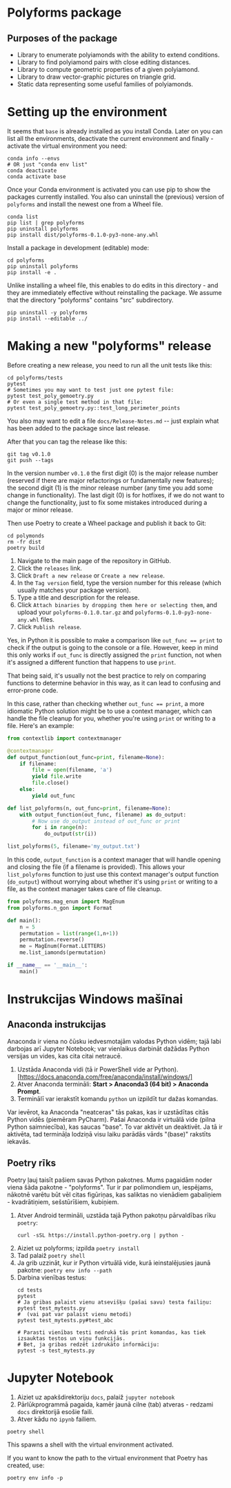 # Polyforms package

## Purposes of the package

* Library to enumerate polyiamonds with the ability to extend conditions.
* Library to find polyiamond pairs with close editing distances.
* Library to compute geometric properties of a given polyiamond. 
* Library to draw vector-graphic pictures on triangle grid.
* Static data representing some useful families of polyiamonds.


# Setting up the environment

It seems that `base` is already installed as you install Conda.
Later on you can list all the environments, deactivate the current environment and finally - activate the 
virtual environment you need: 

```
conda info --envs
# OR just "conda env list"
conda deactivate
conda activate base
```

Once your Conda environment is activated you can use pip to show the packages currently installed. 
You also can uninstall the (previous) version of `polyforms` and install the newest one from a Wheel file. 

```
conda list
pip list | grep polyforms
pip uninstall polyforms
pip install dist/polyforms-0.1.0-py3-none-any.whl
```



Install a package in development (editable) mode:

```
cd polyforms
pip uninstall polyforms
pip install -e .
```

Unlike installing a wheel file, this enables to do edits in this directory - and they are immediately effective 
without reinstalling the package. 
We assume that the directory "polyforms" contains "src" subdirectory. 


```
pip uninstall -y polyforms
pip install --editable ../
```


# Making a new "polyforms" release

Before creating a new release, you need to run all the unit tests like this: 

```
cd polyforms/tests
pytest
# Sometimes you may want to test just one pytest file:
pytest test_poly_gemoetry.py 
# Or even a single test method in that file:
pytest test_poly_gemoetry.py::test_long_perimeter_points
```

You also may want to edit a file `docs/Release-Notes.md` -- just explain what has been 
added to the package since last release. 


After that you can tag the release like this:

```
git tag v0.1.0
git push --tags
```

In the version number `v0.1.0` the first digit (0) is the major release number (reserved if there
are major refactorings or fundamentally new features); the second digit (1) is the minor release number 
(any time you add some change in functionality). The last digit (0) is for hotfixes, if we
do not want to change the functionality, just to fix some mistakes introduced during a major or 
minor release. 

Then use Poetry to create a Wheel package and publish it back to Git: 

```
cd polymonds
rm -fr dist
poetry build

```






1. Navigate to the main page of the repository in GitHub.
2. Click the `releases` link.
3. Click `Draft a new release` or `Create a new release`.
4. In the `Tag version` field, type the version number for this release (which usually matches your package version).
5. Type a title and description for the release.
6. Click `Attach binaries by dropping them here or selecting them`, and upload your `polyforms-0.1.0.tar.gz` and `polyforms-0.1.0-py3-none-any.whl` files.
7. Click `Publish release`.








Yes, in Python it is possible to make a comparison like `out_func == print` to check if the 
output is going to the console or a file. However, keep in mind this only works if `out_func` 
is directly assigned the `print` function, not when it's assigned a different function that happens to use `print`.

That being said, it's usually not the best practice to rely on comparing functions to determine 
behavior in this way, as it can lead to confusing and error-prone code.

In this case, rather than checking whether `out_func == print`, a more idiomatic Python solution 
might be to use a context manager, which can handle the file cleanup for you, whether 
you're using `print` or writing to a file. Here's an example:

```python
from contextlib import contextmanager

@contextmanager
def output_function(out_func=print, filename=None):
    if filename:
        file = open(filename, 'a')
        yield file.write
        file.close()
    else:
        yield out_func

def list_polyforms(n, out_func=print, filename=None):
    with output_function(out_func, filename) as do_output:
        # Now use do_output instead of out_func or print
        for i in range(n):
            do_output(str(i))

list_polyforms(5, filename='my_output.txt')
```

In this code, `output_function` is a context manager that will handle opening and closing the file 
(if a filename is provided). This allows your `list_polyforms` function to just use this context 
manager's output function (`do_output`) without worrying about whether it's using 
`print` or writing to a file, as the context manager takes care of file cleanup.




```python
from polyforms.mag_enum import MagEnum
from polyforms.n_gon import Format

def main():
    n = 5
    permutation = list(range(1,n+1))
    permutation.reverse()
    me = MagEnum(Format.LETTERS)
    me.list_iamonds(permutation)

if __name__ == '__main__':
    main()
```


# Instrukcijas Windows mašīnai

## Anaconda instrukcijas

Anaconda ir viena no čūsku iedvesmotajām valodas Python vidēm; tajā labi darbojas arī Jupyter Notebook; 
var vienlaikus darbināt dažādas Python versijas un vides, kas cita citai netraucē. 

1. Uzstāda Anaconda vidi (tā ir PowerShell vide ar Python).
   [https://docs.anaconda.com/free/anaconda/install/windows/]
2. Atver Anaconda termināli: **Start > Anaconda3 (64 bit) > Anaconda Prompt**. 
3. Terminālī var ierakstīt komandu `python` un izpildīt tur dažas komandas.

Var ievērot, ka Anaconda "neatceras" tās pakas, kas ir uzstādītas citās Python vidēs
(piemēram PyCharm). Pašai Anaconda ir virtuālā vide (pilna Python saimniecība), 
kas saucas "base". To var aktivēt un deaktivēt. Ja tā ir aktivēta, tad termināļa lodziņā 
visu laiku parādās vārds "(base)" rakstīts iekavās.


## Poetry rīks

Poetry ļauj taisīt pašiem savas Python pakotnes. Mums pagaidām noder viena šāda pakotne - "polyforms". 
Tur ir par polimondiem un, iespējams, nākotnē varētu būt vēl citas figūriņas, kas saliktas no vienādiem 
gabaliņiem - kvadrātiņiem, sešstūrīšiem, kubiņiem.

1. Atver Android termināli, uzstāda tajā Python pakotņu pārvaldības rīku `poetry`: 
   ```
   curl -sSL https://install.python-poetry.org | python -
   ```
2. Aiziet uz polyforms; izpilda `poetry install`
3. Tad palaiž `poetry shell`
4. Ja grib uzzināt, kur ir Python virtuālā vide, kurā ieinstalējusies jaunā pakotne:
   `poetry env info --path`
5. Darbina vienības testus: 
   ```
   cd tests
   pytest
   # Ja gribas palaist vienu atsevišķu (pašai savu) testa failiņu:
   pytest test_mytests.py
   #  (vai pat var palaist vienu metodi)
   pytest test_mytests.py#test_abc
   
   # Parasti vienības testi nedrukā tās print komandas, kas tiek izsauktas testos un viņu funkcijās.
   # Bet, ja gribas redzēt izdrukāto informāciju:
   pytest -s test_mytests.py
   ```


# Jupyter Notebook

1. Aiziet uz apakšdirektoriju `docs`, palaiž `jupyter notebook`
2. Pārlūkprogrammā pagaida, kamēr jaunā cilne (tab) atveras - redzami `docs` direktorijā esošie faili.
3. Atver kādu no `ipynb` failiem. 



`poetry shell`

This spawns a shell with the virtual environment activated.

If you want to know the path to the virtual environment that Poetry has created, use:

`poetry env info -p`